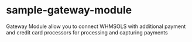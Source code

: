 # sample-gateway-module
Gateway Module allow you to connect WHMSOLS with additional payment and credit card processors for processing and capturing payments
